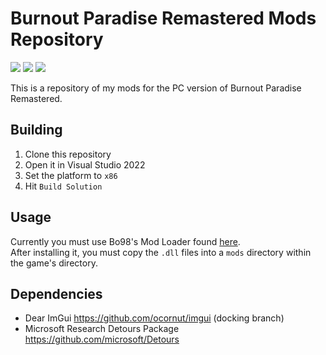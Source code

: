 # Burnout Paradise Remastered Mods Repository

![](https://img.shields.io/badge/Windows-0078D6?style=for-the-badge&logo=windows&logoColor=white)
![](https://img.shields.io/badge/Visual%20Studio-5C2D91.svg?style=for-the-badge&logo=visual-studio&logoColor=white)
![](https://img.shields.io/badge/c++-%2300599C.svg?style=for-the-badge&logo=c%2B%2B&logoColor=white)

This is a repository of my mods for the PC version of Burnout Paradise Remastered.


## Building
1. Clone this repository
2. Open it in Visual Studio 2022
3. Set the platform to `x86`
4. Hit `Build Solution`

## Usage
Currently you must use Bo98's Mod Loader found [here](https://bpr.bo98.uk/).  
After installing it, you must copy the `.dll` files into a `mods` directory within the game's directory.

## Dependencies
- Dear ImGui https://github.com/ocornut/imgui (docking branch)
- Microsoft Research Detours Package https://github.com/microsoft/Detours
